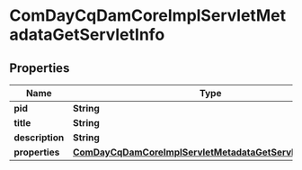 
# ComDayCqDamCoreImplServletMetadataGetServletInfo

## Properties
Name | Type | Description | Notes
------------ | ------------- | ------------- | -------------
**pid** | **String** |  |  [optional]
**title** | **String** |  |  [optional]
**description** | **String** |  |  [optional]
**properties** | [**ComDayCqDamCoreImplServletMetadataGetServletProperties**](ComDayCqDamCoreImplServletMetadataGetServletProperties.md) |  |  [optional]



